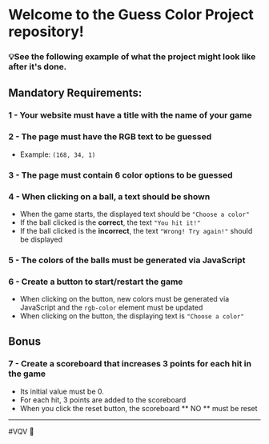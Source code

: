 # Welcome to the Guess Color Project repository!

### 💡See the following example of what the project might look like after it's done.  

## Mandatory Requirements:

### 1 - Your website must have a title with the name of your game

### 2 - The page must have the RGB text to be guessed

- Example: `(168, 34, 1)`

### 3 - The page must contain 6 color options to be guessed

### 4 - When clicking on a ball, a text should be shown

- When the game starts, the displayed text should be `"Choose a color"`
- If the ball clicked is the **correct**, the text `"You hit it!"`
- If the ball clicked is the **incorrect**, the text `"Wrong! Try again!"` should be displayed

### 5 - The colors of the balls must be generated via JavaScript

### 6 - Create a button to start/restart the game

- When clicking on the button, new colors must be generated via JavaScript and the `rgb-color` element must be updated
- When clicking on the button, the displaying text is `"Choose a color"`

## Bonus

### 7 - Create a scoreboard that increases 3 points for each hit in the game

- Its initial value must be 0.
- For each hit, 3 points are added to the scoreboard
- When you click the reset button, the scoreboard ** NO ** must be reset

---

#VQV 🚀
